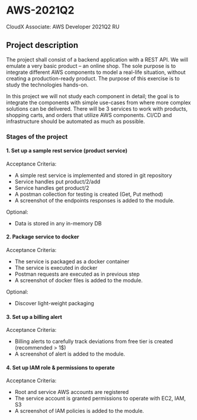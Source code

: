 # AWS-2021Q2
CloudX Associate: AWS Developer 2021Q2 RU

## Project description
The project shall consist of a backend application with a REST API. We will emulate a very basic product – an online shop. The sole purpose is to integrate different AWS components to model a real-life situation, without creating a production-ready product. The purpose of this exercise is to study the technologies hands-on.

In this project we will not study each component in detail; the goal is to integrate the components with simple use-cases from where more complex solutions can be delivered. There will be 3 services to work with products, shopping carts, and orders that utilize AWS components. CI/CD and infrastructure should be automated as much as possible.

### Stages of the project
#### 1. Set up a sample rest service (product service)
Acceptance Criteria:
- A simple rest service is implemented and stored in git repository
- Service handles put product/2/add
- Service handles get product/2
- A postman collection for testing is created (Get, Put method)
- A screenshot of the endpoints responses is added to the module.

Optional:
- Data is stored in any in-memory DB

#### 2. Package service to docker
Acceptance Criteria:
- The service is packaged as a docker container
- The service is executed in docker
- Postman requests are executed as in previous step
- A screenshot of docker files is added to the module.

Optional:
- Discover light-weight packaging

#### 3. Set up a billing alert
Acceptance Criteria:
- Billing alerts to carefully track deviations from free tier is created (recommended > 1$)
- A screenshot of alert is added to the module.

#### 4. Set up IAM role & permissions to operate
Acceptance Criteria:

- Root and service AWS accounts are registered
- The service account is granted permissions to operate with EC2, IAM, S3
- A screenshot of IAM policies is added to the module.
